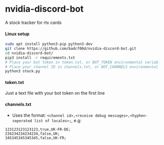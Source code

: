 # nvidia-discord-bot
A stock tracker for rtx cards

#### Linux setup
```bash
sudo apt install python3-pip python3-dev
git clone https://github.com/badcf00d/nvidia-discord-bot.git
cd nvidia-discord-bot/
pip3 install -r requirements.txt
# Place your bot token in token.txt, or BOT_TOKEN environmental variable
# Place your channel ID in channels.txt, or BOT_CHANNELS environmental variable
python3 stock.py
```

#### token.txt
Just a text file with your bot token on the first line

#### channels.txt
 - Uses the format: `<channel id>,<receive debug messages>,<hyphen-seperated list of locales>;`, e.g:
 ```
 123123123123123,true,UK-FR-DE;
 234234234234234,false,UK;
 345345345345345,false,UK-FR;
 ```
